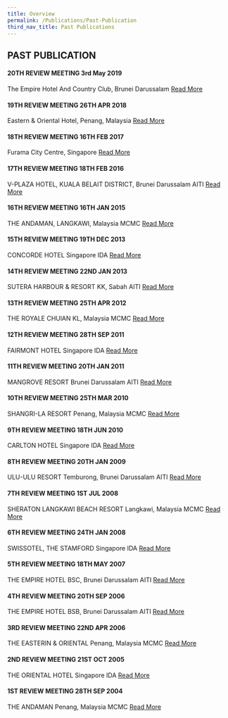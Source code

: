 ```yaml
---
title: Overview
permalink: /Publications/Past-Publication
third_nav_title: Past Publications
---
```

## **PAST PUBLICATION**

#### **20TH REVIEW MEETING 3rd May 2019**
The Empire Hotel And Country Club, Brunei Darussalam
[Read More](/Publications/Past-Publication/20TH-Facsmab-Review-Meeting-3rd-May-2019)

#### **19TH REVIEW MEETING 26TH APR 2018**
Eastern & Oriental Hotel, Penang, Malaysia
[Read More](/Publications/Past-Publication/19TH-Facsmab-Review-Meeting-26th-Apr-2018)

#### **18TH REVIEW MEETING 16TH FEB 2017**
Furama City Centre, Singapore
[Read More](/Publications/Past-Publication/18TH-Facsmab-Review-Meeting-16th-Feb-2017)

#### **17TH REVIEW MEETING 18TH FEB 2016**
V-PLAZA HOTEL, KUALA BELAIT DISTRICT, Brunei Darussalam AITI
[Read More](/Publications/Past-Publication/17th-Facsmab-Review-Meeting-18th-Feb-2016)

#### **16TH REVIEW MEETING 16TH JAN 2015**
THE ANDAMAN, LANGKAWI, Malaysia MCMC
[Read More](/Publications/Past-Publication/16TH-FACSMAB-Review-Meeting-16TH-JAN-2015)

#### **15TH REVIEW MEETING 19TH DEC 2013**
CONCORDE HOTEL Singapore IDA
[Read More](/Publications/Past-Publication/15TH-REVIEW-MEETING-19TH-DEC-2013)

#### **14TH REVIEW MEETING 22ND JAN 2013**
SUTERA HARBOUR &amp; RESORT KK, Sabah AITI
[Read More](/Publications/Past-Publication/14TH-REVIEW-MEETING-22ND-JAN-2013)

#### **13TH REVIEW MEETING 25TH APR 2012**
THE ROYALE CHUlAN KL, Malaysia MCMC
[Read More](/Publications/Past-Publication/13TH-REVIEW-MEETING-25TH-APR-2012)

#### **12TH REVIEW MEETING 28TH SEP 2011**
FAIRMONT HOTEL Singapore IDA
[Read More](/Publications/Past-Publication/12TH-REVIEW-MEETING-28TH-SEP-2011)

#### **11TH REVIEW MEETING 20TH JAN 2011**
MANGROVE RESORT Brunei Darussalam AITI
[Read More](/Publications/Past-Publication/11TH-REVIEW-MEETING-20TH-JAN-2011)

#### **10TH REVIEW MEETING 25TH MAR 2010**
SHANGRI-LA RESORT Penang, Malaysia MCMC
[Read More](/Publications/Past-Publication/10TH-REVIEW-MEETING-25TH-MAR-2010)

#### **9TH REVIEW MEETING 18TH JUN 2010**
CARLTON HOTEL Singapore IDA
[Read More](/Publications/Past-Publication/9TH-REVIEW-MEETING-18TH-JUN-2010)

#### **8TH REVIEW MEETING 20TH JAN 2009**
ULU-ULU RESORT Temburong, Brunei Darussalam AITI
[Read More](/Publications/Past-Publication/8TH-REVIEW-MEETING-20TH-JAN-2009)

#### **7TH REVIEW MEETING 1ST JUL 2008**
SHERATON LANGKAWI BEACH RESORT Langkawi, Malaysia MCMC
[Read More](/Publications/Past-Publication/7TH-REVIEW-MEETING-1ST-JUL-2008)

#### **6TH REVIEW MEETING 24TH JAN 2008**
SWISSOTEL, THE STAMFORD Singapore IDA
[Read More](/Publications/Past-Publication/6TH-REVIEW-MEETING-24TH-JAN-2008)

#### **5TH REVIEW MEETING 18TH MAY 2007**
THE EMPIRE HOTEL BSC, Brunei Darussalam AITI
[Read More](/Publications/Past-Publication/5TH-REVIEW-MEETING-18TH-MAY-2007)

#### **4TH REVIEW MEETING 20TH SEP 2006**
THE EMPIRE HOTEL BSB, Brunei Darussalam AITI
[Read More](/Publications/Past-Publication/4TH-REVIEW-MEETING-20TH-SEP-2006)

#### **3RD REVIEW MEETING 22ND APR 2006**
THE EASTERIN &amp; ORIENTAL Penang, Malaysia MCMC
[Read More](/Publications/Past-Publication/3RD-REVIEW-MEETING-22ND-APR-2006)

#### **2ND REVIEW MEETING 21ST OCT 2005**
THE ORIENTAL HOTEL Singapore IDA
[Read More](/Publications/Past-Publication/2ND-REVIEW-MEETING-21ST-OCT-2005)

#### **1ST REVIEW MEETING 28TH SEP 2004**
THE ANDAMAN Penang, Malaysia MCMC
[Read More](/Publications/Past-Publication/1ST-REVIEW-MEETING-28TH-SEP-2004)